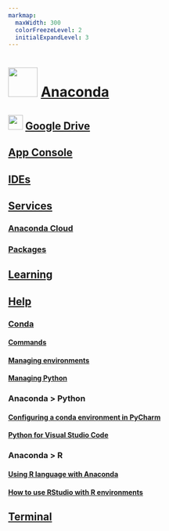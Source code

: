 ```yaml
---
markmap:
  maxWidth: 300
  colorFreezeLevel: 2
  initialExpandLevel: 3
---
```


# <img src='https://i.imgur.com/VbuMhsl.png' style='height:60px;width:auto'> [Anaconda](https://www.anaconda.com/)

## <img src='https://i.imgur.com/ZNXS54N.png' style='height:30px;width:auto'> [Google Drive](https://drive.google.com/drive/folders/1AhslwZC7dtDJAqZi5MyINzdP8XEGFB_H?usp=drive_link)

## [App Console](https://anaconda.org/)

## [IDEs](https://docs.anaconda.com/free/working-with-conda/ide-tutorials/)

## [Services](https://marketplace.visualstudio.com/)
### [Anaconda Cloud](https://anaconda.cloud/)
### [Packages](https://anaconda.cloud/package-categories)

## [Learning](https://learning.anaconda.cloud/)

## [Help](https://docs.anaconda.com/)

### [Conda](https://docs.conda.io/projects/conda/en/stable/index.html)
#### [Commands](https://docs.conda.io/projects/conda/en/stable/commands/index.html)
#### [Managing environments](https://docs.conda.io/projects/conda/en/latest/user-guide/tasks/manage-environments.html)
#### [Managing Python](https://docs.conda.io/projects/conda/en/latest/user-guide/tasks/manage-python.html)

### Anaconda > Python
#### [Configuring a conda environment in PyCharm](https://docs.anaconda.com/free/working-with-conda/ide-tutorials/pycharm)
#### [Python for Visual Studio Code](https://docs.anaconda.com/free/working-with-conda/ide-tutorials/python-vsc/)

### Anaconda > R
#### [Using R language with Anaconda](https://docs.anaconda.com/free/working-with-conda/packages/using-r-language/)
#### [How to use RStudio with R environments](https://docs.anaconda.com/free/navigator/tutorials/create-r-environment/)

## [Terminal](https://docs.google.com/document/d/1kGmzaluGIA2vRWTsTUtUE4NCic_R1bvHnp_tUDNwkvs/edit?usp=drive_link)




